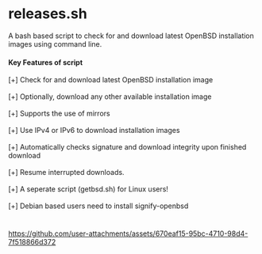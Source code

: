 # releases.sh<br>
A bash based script to check for and download latest OpenBSD installation images
using command line.

<h4>Key Features of script</h4>

[+] Check for and download latest OpenBSD installation image<br><br>
[+] Optionally, download any other available installation image<br><br>
[+] Supports the use of mirrors<br><br>
[+] Use IPv4 or IPv6 to download installation images<br><br>
[+] Automatically checks signature and download integrity upon finished download<br><br>
[+] Resume interrupted downloads.<br><br>
[+] A seperate script (getbsd.sh) for Linux users!<br><br>
[+] Debian based users need to install signify-openbsd
#
https://github.com/user-attachments/assets/670eaf15-95bc-4710-98d4-7f518866d372


